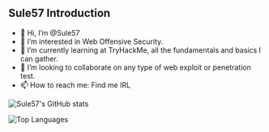 ## Sule57 Introduction

- 👋 Hi, I’m @Sule57
- 👀 I’m interested in Web Offensive Security.
- 🌱 I’m currently learning at TryHackMe, all the fundamentals and basics I can gather.
- 💞️ I’m looking to collaborate on any type of web exploit or penetration test.
- 📫 How to reach me: Find me IRL 

![Sule57's GitHub stats](https://github-readme-stats-wheat-three-38.vercel.app/api?username=Sule57&show_icons=true&theme=gotham)

![Top Languages](https://github-readme-stats-wheat-three-38.vercel.app/api/top-langs/?username=Sule57&layout=compact)

<!---
Sule57/Sule57 is a ✨ special ✨ repository because its `README.md` (this file) appears on your GitHub profile.
You can click the Preview link to take a look at your changes.
--->
